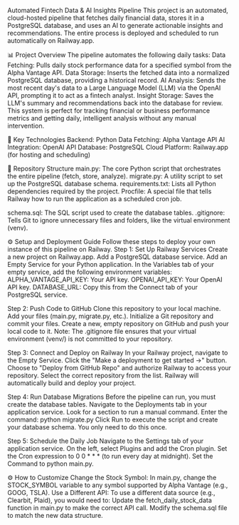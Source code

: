 Automated Fintech Data & AI Insights Pipeline
This project is an automated, cloud-hosted pipeline that fetches daily financial data, stores it in a PostgreSQL database, and uses an AI to generate actionable insights and recommendations.
The entire process is deployed and scheduled to run automatically on Railway.app.

📊 Project Overview
The pipeline automates the following daily tasks:
Data Fetching: Pulls daily stock performance data for a specified symbol from the Alpha Vantage API.
Data Storage: Inserts the fetched data into a normalized PostgreSQL database, providing a historical record.
AI Analysis: Sends the most recent day's data to a Large Language Model (LLM) via the OpenAI API, prompting it to act as a fintech analyst.
Insight Storage: Saves the LLM's summary and recommendations back into the database for review.
This system is perfect for tracking financial or business performance metrics and getting daily, intelligent analysis without any manual intervention.

🚀 Key Technologies
Backend: Python
Data Fetching: Alpha Vantage API
AI Integration: OpenAI API
Database: PostgreSQL
Cloud Platform: Railway.app (for hosting and scheduling)

📁 Repository Structure
main.py: The core Python script that orchestrates the entire pipeline (fetch, store, analyze).
migrate.py: A utility script to set up the PostgreSQL database schema.
requirements.txt: Lists all Python dependencies required by the project.
Procfile: A special file that tells Railway how to run the application as a scheduled cron job.

schema.sql: The SQL script used to create the database tables.
.gitignore: Tells Git to ignore unnecessary files and folders, like the virtual environment (venv).

⚙️ Setup and Deployment Guide
Follow these steps to deploy your own instance of this pipeline on Railway.
Step 1: Set Up Railway Services
Create a new project on Railway.app.
Add a PostgreSQL database service.
Add an Empty Service for your Python application.
In the Variables tab of your empty service, add the following environment variables:
ALPHA_VANTAGE_API_KEY: Your API key.
OPENAI_API_KEY: Your OpenAI API key.
DATABASE_URL: Copy this from the Connect tab of your PostgreSQL service.

Step 2: Push Code to GitHub
Clone this repository to your local machine.
Add your files (main.py, migrate.py, etc.).
Initialize a Git repository and commit your files.
Create a new, empty repository on GitHub and push your local code to it.
Note: The .gitignore file ensures that your virtual environment (venv/) is not committed to your repository.

Step 3: Connect and Deploy on Railway
In your Railway project, navigate to the Empty Service.
Click the "Make a deployment to get started →" button.
Choose to "Deploy from GitHub Repo" and authorize Railway to access your repository.
Select the correct repository from the list. Railway will automatically build and deploy your project.

Step 4: Run Database Migrations
Before the pipeline can run, you must create the database tables.
Navigate to the Deployments tab in your application service.
Look for a section to run a manual command.
Enter the command: python migrate.py
Click Run to execute the script and create your database schema. You only need to do this once.

Step 5: Schedule the Daily Job
Navigate to the Settings tab of your application service.
On the left, select Plugins and add the Cron plugin.
Set the Cron expression to 0 0 * * * (to run every day at midnight).
Set the Command to python main.py.

⚙️ How to Customize
Change the Stock Symbol: In main.py, change the STOCK_SYMBOL variable to any symbol supported by Alpha Vantage (e.g., GOOG, TSLA).
Use a Different API: To use a different data source (e.g., Clearbit, Plaid), you would need to:
Update the fetch_daily_stock_data function in main.py to make the correct API call.
Modify the schema.sql file to match the new data structure.

